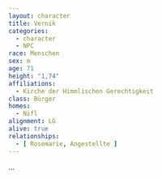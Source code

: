 ```yaml
---
layout: character
title: Vernik
categories:
  - character
  - NPC
race: Menschen
sex: m
age: 71
height: "1,74"
affiliations:
  - Kirche der Himmlischen Gerechtigkeit
class: Bürger
homes:
  - Nifl
alignment: LG
alive: true
relationships:
  - [ Rosemarie, Angestellte ]
---
```


...